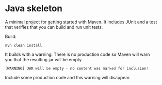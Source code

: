 # Java skeleton

A minimal project for getting started with Maven. It includes JUnit and a test that verifies that you can build and run unit tests.

Build:

    mvn clean install
    

It builds with a warning. There is no production code so Maven will warn you that the resulting jar will be empty.


    [WARNING] JAR will be empty - no content was marked for inclusion!

Include some production code and this warning will disappear.

